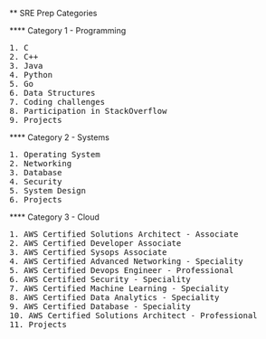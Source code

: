 ** SRE Prep Categories  

**** Category 1 - Programming 
<pre>
1. C  
2. C++   
3. Java   
4. Python   
5. Go   
6. Data Structures  
7. Coding challenges   
8. Participation in StackOverflow  
9. Projects 
</pre>  

**** Category 2 - Systems   
<pre>
1. Operating System  
2. Networking   
3. Database   
4. Security   
5. System Design   
6. Projects   
</pre>  

**** Category 3 - Cloud 
<pre>
1. AWS Certified Solutions Architect - Associate 
2. AWS Certified Developer Associate 
3. AWS Certified Sysops Associate 
4. AWS Certified Advanced Networking - Speciality 
5. AWS Certified Devops Engineer - Professional 
6. AWS Certified Security - Speciality 
7. AWS Certified Machine Learning - Speciality 
8. AWS Certified Data Analytics - Speciality 
9. AWS Certified Database - Speciality 
10. AWS Certified Solutions Architect - Professional 
11. Projects
</pre>


